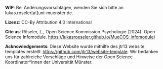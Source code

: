 **WIP**: Bei Änderungsvorschlägen, wenden Sie sich bitte an lukas.roseler\[at\]uni-muenster.de.

**Lizenz**: CC-By Attribution 4.0 International

**Cite as**: Röseler, L., Open Science Kommission Psychologie (2024). Open Science Infomodule. https://lukasroeseler.github.io/MueCOS-Infomodule/

**Acknowledgements**: Diese Website wurde mithilfe des jtr13 website templates erstellt: https://github.com/jtr13/website-template. Wir bedanken uns für zahlreiche Vorschläge und Hinweise der Open Science Koordinator\*innen der Universität Münster.
